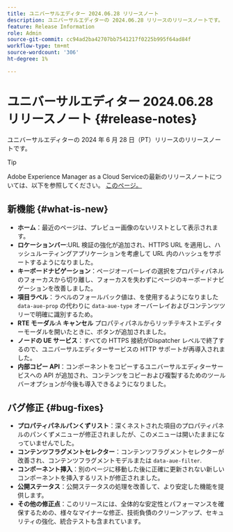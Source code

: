 ```yaml
---
title: ユニバーサルエディター 2024.06.28 リリースノート
description: ユニバーサルエディターの 2024.06.28 リリースのリリースノートです。
feature: Release Information
role: Admin
source-git-commit: cc94ad2ba42707bb7541217f0225b995f64ad84f
workflow-type: tm+mt
source-wordcount: '306'
ht-degree: 1%

---
```



# ユニバーサルエディター 2024.06.28 リリースノート {#release-notes}

ユニバーサルエディターの 2024 年 6 月 28 日（PT）リリースのリリースノートです。

>[!TIP]
>
>Adobe Experience Manager as a Cloud Serviceの最新のリリースノートについては、以下を参照してください。 [このページ。](/help/release-notes/release-notes-cloud/release-notes-current.md)

## 新機能 {#what-is-new}

* **ホーム**：最近のページは、プレビュー画像のないリストとして表示されます。
* **ロケーションバー**:URL 検証の強化が追加され、HTTPS URL を適用し、ハッシュルーティングアプリケーションを考慮して URL 内のハッシュをサポートするようになりました。
* **キーボードナビゲーション**：ページオーバーレイの選択をプロパティパネルのフォーカスから切り離し、フォーカスを失わずにページのキーボードナビゲーションを改善しました。
* **項目ラベル**：ラベルのフォールバック値は、を使用するようになりました `data-aue-prop` の代わりに `data-aue-type` オーバーレイおよびコンテンツツリーで明確に識別するため。
* **RTE モーダル**:A **キャンセル** プロパティパネルからリッチテキストエディターモーダルを開いたときに、ボタンが追加されました。
* **ノードの UE サービス**：すべての HTTPS 接続がDispatcher レベルで終了するので、ユニバーサルエディターサービスの HTTP サポートが再導入されました。
* **内部コピー API**：コンポーネントをコピーするユニバーサルエディターサービスへの API が追加され、コンテンツをコピーおよび複製するためのツールバーオプションが今後も導入できるようになりました。

## バグ修正 {#bug-fixes}

* **プロパティパネルパンくずリスト**：深くネストされた項目のプロパティパネルのパンくずメニューが修正されましたが、このメニューは開いたままになっていませんでした。
* **コンテンツフラグメントセレクター**：コンテンツフラグメントセレクターが改善され、コンテンツフラグメントモデルまたは `data-aue-filter`.
* **コンポーネント挿入**：別のページに移動した後に正確に更新されない新しいコンポーネントを挿入するリストが修正されました。
* **公開ステータス**：公開ステータスの処理を改善して、より安定した機能を提供します。
* **その他の修正点**：このリリースには、全体的な安定性とパフォーマンスを確保するための、様々なマイナーな修正、技術負債のクリーンアップ、セキュリティの強化、統合テストも含まれています。
